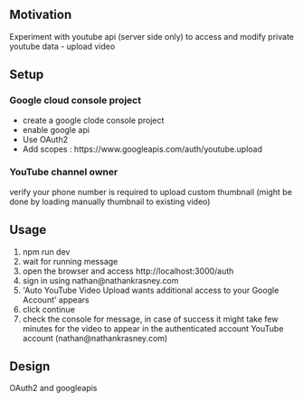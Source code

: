 <h2>Motivation</h2>
Experiment with youtube api (server side only) to access and modify private youtube data - upload video

<h2>Setup </h2>
<h3>Google cloud console project</h3>
<ul>
<li>create a google clode console project</li>
<li>enable google api</li>
<li>Use OAuth2</li>
<li>Add scopes : https://www.googleapis.com/auth/youtube.upload </li>
</ul>
<h3>YouTube channel owner</h3>
verify your phone number is required to upload custom thumbnail (might be done by loading manually thumbnail to existing video)


<h2>Usage</h2>
<ol>
<li>npm run dev</li>
<li>wait for running message</li>
<li>open the browser and access http://localhost:3000/auth</li>
<li>sign in using nathan@nathankrasney.com</li>
<li>'Auto YouTube Video Upload wants additional access to your Google Account' appears</li>
<li>click continue</li>
<li>check the console for message, in case of success it might take few minutes for the video to appear in the authenticated account YouTube account (nathan@nathankrasney.com)</li>
</ol>

<h2>Design</h2>
OAuth2 and googleapis
